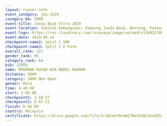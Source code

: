 ```yaml
---
layout: runner-info 
event_category: jbu-2019 
category_km: 30KM 
event-title: Janda Baik Ultra 2019
event-location: Sekolah Kebangsaan, Kampung Janda Baik, Bentong, Pahang, Malaysia 
event-logo: https://res.cloudinary.com/raceyaya/image/upload/v1569217009/logo/janda-baik_vch1pc.jpg 
event-date: 2019-09-14 
checkpoint-name2: Split 1 SMK 
checkpoint-name3: Split 2 E Farm 
overall_rank: 121
gender_rank: 95
category_rank: 64
bib: 31050
name: MOHAMAD HUSNA BIN ABDUL RAHMAN
distance: 30KM
category: 30KM Men Open
gender: Male
time: 4-40-00
start: 2-00-00
checkpoint2: 3-59-57
checkpoint3: 6-01-21
finish: 6-40-00
country: Malaysia
certificate: https://drive.google.com/file/d/1NiekY0naHZ7Wa3CHACVueOZUxovqskHN/view?usp=sharing
---
```

